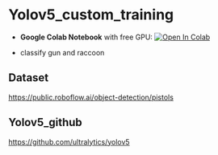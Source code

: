 # Yolov5_custom_training

- **Google Colab Notebook** with free GPU: <a href="https://colab.research.google.com/drive/1XC_APIjU55tRffuUGs3plKbEkMrQcmOT#scrollTo=dg9g4kbw6YPD"><img src="https://colab.research.google.com/assets/colab-badge.svg" alt="Open In Colab"></a>

- classify gun and raccoon

## Dataset

https://public.roboflow.ai/object-detection/pistols

## Yolov5_github

https://github.com/ultralytics/yolov5

